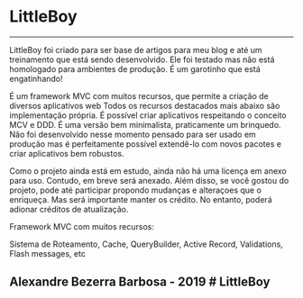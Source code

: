 # LittleBoy
------------------------------------------------------------------------------

LittleBoy foi criado para ser base de artigos para meu blog e até um treinamento que
está sendo desenvolvido. Ele foi testado mas não está homologado  para ambientes  de
produção. É um garotinho que está engatinhando!

É um framework MVC com muitos recursos, que permite a criação de diversos aplicativos web
Todos os recursos destacados mais abaixo são implementação própria.   É  possível  criar
aplicativos respeitando o conceito MCV e DDD. É uma versão bem minimalista, praticamente
um brinquedo. Não foi desenvolvido nesse momento pensado para ser usado em produção mas
é perfeitamente possível extendê-lo com novos pacotes e criar aplicativos bem robustos.

Como o projeto ainda está em estudo, ainda não há uma licença em anexo para uso. Contudo,
em breve será anexado. Além disso, se você gostou do projeto, pode até participar propondo
mudanças e alteraçoes que o enriqueça. Mas será importante manter os crédito. No entanto,
poderá adionar créditos de atualização.


Framework MVC com muitos recursos: 

Sistema de Roteamento, Cache, QueryBuilder, Active Record, Validations, Flash messages, etc


Alexandre Bezerra Barbosa - 2019 # LittleBoy
------------------------------------------------------------------------------
